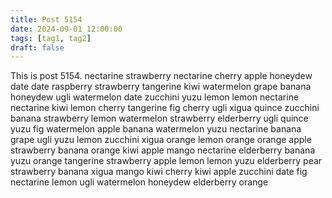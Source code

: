 ```yaml
---
title: Post 5154
date: 2024-09-01 12:00:00
tags: [tag1, tag2]
draft: false
---
```

This is post 5154.
nectarine
strawberry
nectarine
cherry
apple
honeydew
date
date
raspberry
strawberry
tangerine
kiwi
watermelon
grape
banana
honeydew
ugli
watermelon
date
zucchini
yuzu
lemon
lemon
nectarine
nectarine
kiwi
lemon
cherry
tangerine
fig
cherry
ugli
xigua
quince
zucchini
banana
strawberry
lemon
watermelon
strawberry
elderberry
ugli
quince
yuzu
fig
watermelon
apple
banana
watermelon
yuzu
nectarine
banana
grape
ugli
yuzu
lemon
zucchini
xigua
orange
lemon
orange
orange
apple
strawberry
banana
orange
kiwi
apple
mango
nectarine
elderberry
banana
yuzu
orange
tangerine
strawberry
apple
lemon
lemon
yuzu
elderberry
pear
strawberry
banana
xigua
mango
kiwi
cherry
kiwi
apple
zucchini
date
fig
nectarine
lemon
ugli
watermelon
honeydew
elderberry
orange
